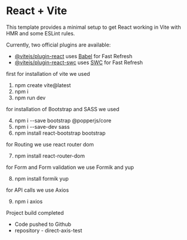 # React + Vite

This template provides a minimal setup to get React working in Vite with HMR and some ESLint rules.

Currently, two official plugins are available:

- [@vitejs/plugin-react](https://github.com/vitejs/vite-plugin-react/blob/main/packages/plugin-react/README.md) uses [Babel](https://babeljs.io/) for Fast Refresh
- [@vitejs/plugin-react-swc](https://github.com/vitejs/vite-plugin-react-swc) uses [SWC](https://swc.rs/) for Fast Refresh

first for installation of vite we used

1. npm create vite@latest
2. npm i
3. npm run dev

for installation of Bootstrap and SASS we used

4. npm i --save bootstrap @popperjs/core
5. npm i --save-dev sass
6. npm install react-bootstrap bootstrap

for Routing we use react router dom

7. npm install react-router-dom

for Form and Form validation we use Formik and yup

8. npm install formik yup

for API calls we use Axios

9. npm i axios

Project build completed

- Code pushed to Github
- repository - direct-axis-test
